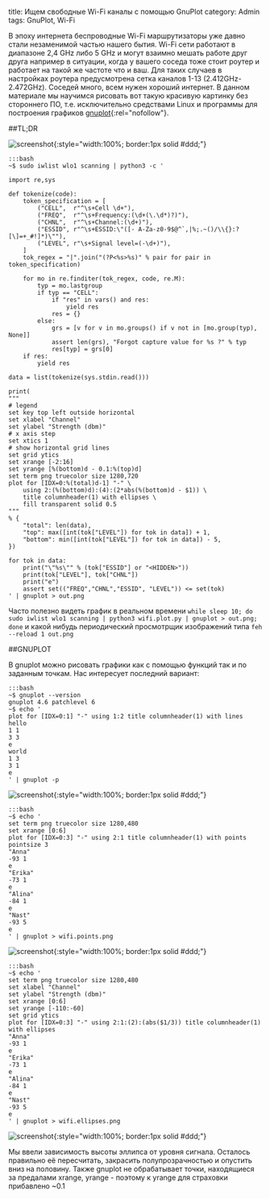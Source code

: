 title: Ищем свободные Wi-Fi каналы с помощью GnuPlot
category: Admin
tags: GnuPlot, Wi-Fi

В эпоху интернета беспроводные Wi-Fi маршрутизаторы уже давно стали незаменимой частью нашего бытия. Wi-Fi сети работают в диапазоне 2,4 GHz либо 5 GHz и могут взаимно мешать работе друг друга например в ситуации, когда у вашего соседа тоже стоит роутер и работает на такой же частоте что и ваш. Для таких случаев в настройках роутера предусмотрена сетка каналов 1-13 (2.412GHz-2.472GHz). Соседей много, всем нужен хороший интернет. В данном материале мы научимся рисовать вот такую красивую картинку без стороннего ПО, т.е. исключительно средствами Linux и программы для построения графиков [gnuplot](http://www.gnuplot.info/){:rel="nofollow"}.

##TL;DR

![screenshot]({attach}shot.png){:style="width:100%; border:1px solid #ddd;"}


    :::bash
    ~$ sudo iwlist wlo1 scanning | python3 -c '

    import re,sys

    def tokenize(code):
        token_specification = [
            ("CELL",  r"^\s+Cell \d+"),
            ("FREQ",  r"^\s+Frequency:(\d+(\.\d*)?)"),
            ("CHNL",  r"^\s+Channel:(\d+)"),
            ("ESSID", r"^\s+ESSID:\"([- A-Za-z0-9$@^`,|%;.~()/\\{}:?[\]=+_#!]*)\""),
            ("LEVEL", r"\s+Signal level=(-\d+)"),
        ]
        tok_regex = "|".join("(?P<%s>%s)" % pair for pair in token_specification)

        for mo in re.finditer(tok_regex, code, re.M):
            typ = mo.lastgroup
            if typ == "CELL":
                if "res" in vars() and res:
                    yield res
                res = {}
            else:
                grs = [v for v in mo.groups() if v not in [mo.group(typ), None]]
                assert len(grs), "Forgot capture value for %s ?" % typ
                res[typ] = grs[0]
        if res:
            yield res

    data = list(tokenize(sys.stdin.read()))

    print(
    """
    # legend
    set key top left outside horizontal
    set xlabel "Channel"
    set ylabel "Strength (dbm)"
    # x axis step
    set xtics 1
    # show horizontal grid lines 
    set grid ytics
    set xrange [-2:16]
    set yrange [%(bottom)d - 0.1:%(top)d]
    set term png truecolor size 1280,720
    plot for [IDX=0:%(total)d-1] "-" \
        using 2:(%(bottom)d):(4):(2*abs(%(bottom)d - $1)) \
        title columnheader(1) with ellipses \
        fill transparent solid 0.5 
    """ 
    % {
        "total": len(data), 
        "top": max([int(tok["LEVEL"]) for tok in data]) + 1, 
        "bottom": min([int(tok["LEVEL"]) for tok in data]) - 5, 
    })

    for tok in data:
        print("\"%s\"" % (tok["ESSID"] or "<HIDDEN>"))
        print(tok["LEVEL"], tok["CHNL"])
        print("e")
        assert set(("FREQ","CHNL","ESSID", "LEVEL")) <= set(tok)
    ' | gnuplot > out.png

Часто полезно видеть график в реальном времени ```while sleep 10; do sudo iwlist wlo1 scanning | python3 wifi.plot.py | gnuplot > out.png; done``` и какой нибудь периодический просмотрщик изображений типа ```feh  --reload 1 out.png```

##GNUPLOT

В gnuplot можно рисовать графики как с помощью функций так и по заданным точкам. Нас интересует последний вариант:

    :::bash
    ~$ gnuplot --version
    gnuplot 4.6 patchlevel 6
    ~$ echo '
    plot for [IDX=0:1] "-" using 1:2 title columnheader(1) with lines
    hello
    1 1
    3 3
    e
    world
    1 3
    3 1
    e
    ' | gnuplot -p

![screenshot]({attach}hello.png){:style="width:100%; border:1px solid #ddd;"}

    :::bash
    ~$ echo '
    set term png truecolor size 1280,480
    set xrange [0:6]
    plot for [IDX=0:3] "-" using 2:1 title columnheader(1) with points pointsize 3
    "Anna"
    -93 1
    e
    "Erika"
    -73 1
    e
    "Alina"
    -84 1
    e
    "Nast"
    -93 5
    e
    ' | gnuplot > wifi.points.png

![screenshot]({attach}wifi.points.png){:style="width:100%; border:1px solid #ddd;"}

    :::bash
    ~$ echo '
    set term png truecolor size 1280,480
    set xlabel "Channel"
    set ylabel "Strength (dbm)"
    set xrange [0:6]
    set yrange [-110:-60]
    set grid ytics
    plot for [IDX=0:3] "-" using 2:1:(2):(abs($1/3)) title columnheader(1) with ellipses
    "Anna"
    -93 1
    e
    "Erika"
    -73 1
    e
    "Alina"
    -84 1
    e
    "Nast"
    -93 5
    e
    ' | gnuplot > wifi.ellipses.png

![screenshot]({attach}wifi.ellipses.png){:style="width:100%; border:1px solid #ddd;"}

Мы ввели зависимость высоты эллипса от уровня сигнала. Осталось правильно её пересчитать, закрасить полупрозрачностью и опустить вниз на половину. Также gnuplot не обрабатывает точки, находящиеся за предалами xrange, yrange - поэтому к yrange для страховки прибавлено ~0.1